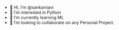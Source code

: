 - 👋 Hi, I’m @sankarnavi
- 👀 I’m interested in Python
- 🌱 I’m currently learning ML
- 💞️ I’m looking to collaborate on any Personal Project.

<!---
sankarnavi/sankarnavi is a ✨ special ✨ repository because its `README.md` (this file) appears on your GitHub profile.
You can click the Preview link to take a look at your changes.
--->
